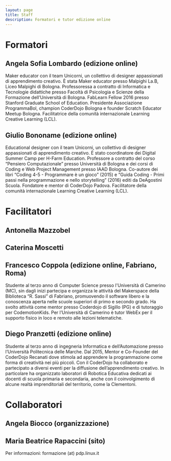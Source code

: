 ```yaml
---
layout: page
title: Staff
description: Formatori e tutor edizione online
---
```


# Formatori

## Angela Sofia Lombardo (edizione online)
Maker educator con il team Unicorni, un collettivo di designer appassionati di apprendimento creativo. È stata Maker educator presso Malpighi La.B, Liceo Malpighi di Bologna. Professoressa a contratto di Informatica e Tecnologie didattiche presso Facoltà di Psicologia e Scienze della Formazione dell’Università di Bologna. FabLearn Fellow 2016 presso Stanford Graduate School of Education. Presidente Associazione ProgrammaBol, champion CoderDojo Bologna e founder Scratch Educator Meetup Bologna. Facilitatrice della comunità internazionale Learning Creative Learning (LCL).

## Giulio Bononame (edizione online)
Educational designer con il team Unicorni, un collettivo di designer appassionati di apprendimento creativo. È stato coordinatore dei Digital Summer Camp per H-Farm Education. Professore a contratto del corso “Pensiero Computazionale” presso Università di Bologna e dei corsi di Coding e Web Project Management presso IAAD Bologna. Co-autore dei libri “Coding 4-5 - Programmare è un gioco” (2015) e “Guida Coding - Primi passi nella programmazione e nello storytelling” (2016) editi da DeAgostini Scuola. Fondatore e mentor di CoderDojo Padova. Facilitatore della comunità internazionale Learning Creative Learning (LCL). 


# Facilitatori

## Antonella Mazzobel

## Caterina Moscetti

## Francesco Coppola (edizione online, Fabriano, Roma)
Studente al terzo anno di Computer Science presso l'Università di Camerino (MC), sin dagli inizi partecipa e organizza le attività del Makerspace della Biblioteca “R. Sassi” di Fabriano, promuovendo il software libero e la conoscenza aperta nelle scuole superiori di primo e secondo grado. Ha svolto attività come mentor presso Coderdojo di Sigillo (PG) e di tutoraggio per CodemotionKids. Per l’Università di Camerino è tutor WebEx per il supporto fisico in loco e remoto alle lezioni telematiche.

## Diego Pranzetti (edizione online)
Studente al terzo anno di ingegneria Informatica e dell’Automazione presso l’Università Politecnica delle Marche. Dal 2015, Mentor e Co-Founder del CoderDojo Recanati dove stimola ad apprendere la programmazione come forma di creatività nei più piccoli. Con il CoderDojo ha collaborato e partecipato a diversi eventi per la diffusione dell’apprendimento creativo. In particolare ha organizzato laboratori di Robotica Educativa dedicati ai docenti di scuola primaria e secondaria, anche con il coinvolgimento di alcune realtà imprenditoriali del territorio, come la Clementoni.
 
# Collaboratori

## Angela Biocco (organizzazione)
## Maria Beatrice Rapaccini (sito)


Per informazioni: formazione (at) pdp.linux.it
